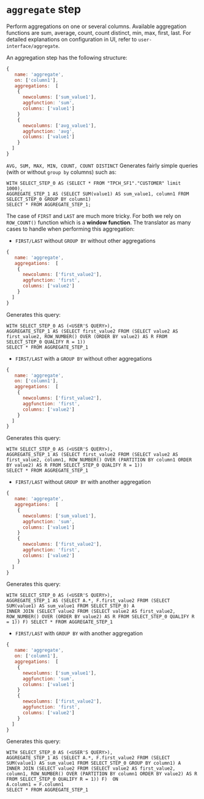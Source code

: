 # `aggregate` step 
Perform aggregations on one or several columns. Available aggregation functions
are sum, average, count, count distinct, min, max, first, last.
For detailed explanations on configuration in UI, refer to `user-interface/aggregate`.

An aggregation step has the following structure:

```javascript
{
   name: 'aggregate',
   on: ['column1'],
   aggregations:  [
    {
      newcolumns: ['sum_value1'],
      aggfunction: 'sum',
      columns: ['value1']
    }
    {
      newcolumns: ['avg_value1'],
      aggfunction: 'avg',
      columns: ['value1']
    }
  ]
}
```

`AVG, SUM, MAX, MIN, COUNT, COUNT DISTINCT` Generates fairly simple queries (with or without `group by` columns) such as:

```
WITH SELECT_STEP_0 AS (SELECT * FROM "TPCH_SF1"."CUSTOMER" limit 1000),
AGGREGATE_STEP_1 AS (SELECT SUM(value1) AS sum_value1, column1 FROM SELECT_STEP_0 GROUP BY column1)
SELECT * FROM AGGREGATE_STEP_1;
```

The case of `FIRST` and `LAST` are much more tricky. For both we rely on `ROW_COUNT()` function which is a **window function**. 
The translator as many cases to handle when performing this aggregation: 
- `FIRST/LAST` without `GROUP BY` without other aggregations

```javascript
{
   name: 'aggregate',
   aggregations:  [
    {
      newcolumns: ['first_value2'],
      aggfunction: 'first',
      columns: ['value2']
    }
  ]
}
```
Generates this query: 
```
WITH SELECT_STEP_0 AS (<USER'S QUERY>),
AGGREGATE_STEP_1 AS (SELECT first_value2 FROM (SELECT value2 AS first_value2, ROW_NUMBER() OVER (ORDER BY value2) AS R FROM SELECT_STEP_0 QUALIFY R = 1)) 
SELECT * FROM AGGREGATE_STEP_1
```
- `FIRST/LAST` with a `GROUP BY` without other aggregations

```javascript
{
   name: 'aggregate',
   on: ['column1'],
   aggregations:  [
    {
      newcolumns: ['first_value2'],
      aggfunction: 'first',
      columns: ['value2']
    }
  ]
}
```
Generates this query: 
```
WITH SELECT_STEP_0 AS (<USER'S QUERY>),
AGGREGATE_STEP_1 AS (SELECT first_value2 FROM (SELECT value2 AS first_value2, column1, ROW_NUMBER() OVER (PARTITION BY column1 ORDER BY value2) AS R FROM SELECT_STEP_0 QUALIFY R = 1)) 
SELECT * FROM AGGREGATE_STEP_1
```

- `FIRST/LAST` without `GROUP BY` with another aggregation

```javascript
{
   name: 'aggregate',
   aggregations:  [
    {
      newcolumns: ['sum_value1'],
      aggfunction: 'sum',
      columns: ['value1']
    }
    {
      newcolumns: ['first_value2'],
      aggfunction: 'first',
      columns: ['value2']
    }
  ]
}
```
Generates this query:
```
WITH SELECT_STEP_0 AS (<USER'S QUERY>),
AGGREGATE_STEP_1 AS (SELECT A.*, F.first_value2 FROM (SELECT SUM(value1) AS sum_value1 FROM SELECT_STEP_0) A
INNER JOIN (SELECT value2 FROM (SELECT value2 AS first_value2, ROW_NUMBER() OVER (ORDER BY value2) AS R FROM SELECT_STEP_0 QUALIFY R = 1)) F) SELECT * FROM AGGREGATE_STEP_1
```


- `FIRST/LAST` with `GROUP BY` with another aggregation

```javascript
{
   name: 'aggregate',
   on: ['column1'],
   aggregations:  [
    {
      newcolumns: ['sum_value1'],
      aggfunction: 'sum',
      columns: ['value1']
    }
    {
      newcolumns: ['first_value2'],
      aggfunction: 'first',
      columns: ['value2']
    }
  ]
}
```
Generates this query: 
```
WITH SELECT_STEP_0 AS (<USER'S QUERY>),
AGGREGATE_STEP_1 AS (SELECT A.*, F.first_value2 FROM (SELECT SUM(value1) AS sum_value1 FROM SELECT_STEP_0 GROUP BY column1) A
INNER JOIN (SELECT value2 FROM (SELECT value2 AS first_value2, column1, ROW_NUMBER() OVER (PARTITION BY column1 ORDER BY value2) AS R FROM SELECT_STEP_0 QUALIFY R = 1)) F)  ON
A.column1 = F.column1
SELECT * FROM AGGREGATE_STEP_1
```
